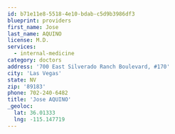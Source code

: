 ```yaml
---
id: b71e11e8-5518-4e10-bdab-c5d9b3986df3
blueprint: providers
first_name: Jose
last_name: AQUINO
license: M.D.
services:
  - internal-medicine
category: doctors
address: '700 East Silverado Ranch Boulevard, #170'
city: 'Las Vegas'
state: NV
zip: '89183'
phone: 702-240-6482
title: 'Jose AQUINO'
_geoloc:
  lat: 36.01333
  lng: -115.147719
---
```

